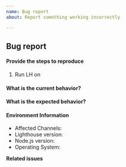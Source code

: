 ```yaml
---
name: Bug report
about: Report something working incorrectly

---
```


<!-- Before creating an issue please make sure you are using the latest version and have checked for duplicate issues. -->

## Bug report

#### Provide the steps to reproduce
1. Run LH on <affected url>

#### What is the current behavior?

#### What is the expected behavior?


#### Environment Information
* Affected Channels: <!-- CLI, Node, Extension, DevTools -->
* Lighthouse version:
* Node.js version:
* Operating System:

**Related issues**
